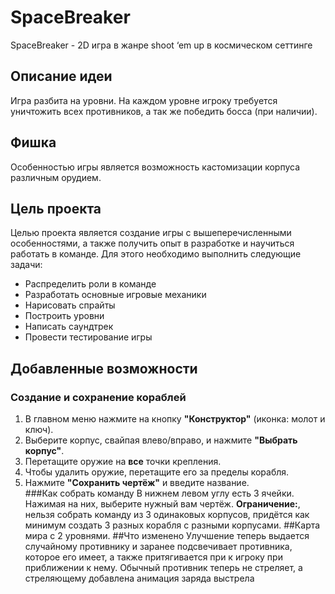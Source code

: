 # SpaceBreaker
SpaceBreaker - 2D игра в жанре shoot ‘em up в космическом сеттинге
## Описание идеи
Игра разбита на уровни. На каждом уровне игроку требуется уничтожить всех противников, а так же победить босса (при наличии). 
## Фишка
Особенностью игры является возможность кастомизации корпуса различным орудием.

## Цель проекта 
Целью проекта является создание игры с вышеперечисленными особенностями, а также получить опыт в разработке и научиться работать в команде. Для этого необходимо выполнить следующие задачи:
- Распределить роли в команде 
- Разработать основные игровые механики
- Нарисовать спрайты
- Построить уровни
- Написать саундтрек
- Провести тестирование игры
## Добавленные возможности  
### Создание и сохранение кораблей  
1. В главном меню нажмите на кнопку **"Конструктор"** (иконка: молот и ключ).  
2. Выберите корпус, свайпая влево/вправо, и нажмите **"Выбрать корпус"**.  
3. Перетащите оружие на **все** точки крепления.  
4. Чтобы удалить оружие, перетащите его за пределы корабля.  
5. Нажмите **"Сохранить чертёж"** и введите название.  
###Как собрать команду
В нижнем левом углу есть 3 ячейки. Нажимая на них, выберите нужный вам чертёж.
**Ограничение:**, нельзя собрать команду из 3 одинаковых корпусов, придётся как минимум создать 3 разных корабля с разными корпусами.
##Карта мира с 2 уровнями.
##Что изменено
Улучшение теперь выдается случайному противнику и заранее подсвечивает противника, которое его имеет, а также притягивается при к игроку при приближении к нему.
Обычный противник теперь не стреляет, а стреляющему добавлена анимация заряда выстрела
 